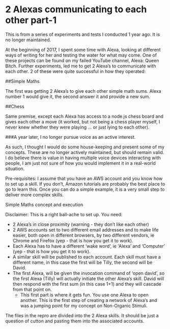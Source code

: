 # 2 Alexas communicating to each other part-1
This is from a series of experiments and tests I conducted 1 year ago. It is no longer maintained.

At the beginning of 2017, I spent some time with Alexa, looking at different ways of writing for her and testing the water for what may come.
One of these projects can be found on my failed YouTube channel, Alexa: Queen Bitch.
Further experiments, led me to get 2 Alexa’s to communicate with each other.
2 of these were quite successful in how they operated:

##Simple Maths

The first was getting 2 Alexa’s to give each other simple math sums.
Alexa number 1 would give it, the second answer it and provide a new sum.

##Chess

Same premise, except each Alexa has access to a node.js chess board and gives each other a move (it worked, but not being a chess player myself, I never knew whether they were playing … or just lying to each other).

###A year later, I no longer pursue voice as an active interest.

As such, I thought I would do some house-keeping and present some of my concepts.
These are no longer actively maintained, but should remain valid. I do believe there is value in having multiple voice devices interacting with people, I am just not sure of how you would implement it in a real-world situation.

Pre-requisites: I assume that you have an AWS account and you know how to set up a skill.
If you don’t, Amazon tutorials are probably the best place to go to learn this. Once you can do a simple example, it is a very small step to deliver more complex skills.

Simple Maths concept and execution

Disclaimer: This is a right ball-ache to set up. You need:

- 2 Alexa’s in close proximity (warning - they don’t like each other) 
- 2 AWS accounts set to two different email addresses and to make life easier, both open in different browsers, by two different vendors, ie Chrome and Firefox (yep - that is how you get it to work).
- Each Alexa has to have a different ‘wake word’, ie 'Alexa’ and ‘Computer’ (yep - that is how you get it to work).
- A similar skill will be published to each account. Each skill must have a different name, in this case the first will be Tilly, the second will be David.
- The first Alexa, will be given the invocation command of ‘open david’, so the first Alexa (Tilly) will actually initiate the other Alexa’s skill. David will then respond with the first sum (in this case 1+1) and they will cascade from that point on. 
  - This first part is where it gets fun. You use one Alexa to open another. This is the first step of creating a network of Alexa’s and was a jumping point for my concept on Non-Organic Stimuli.
  
The files in the repro are divided into the 2 Alexa skills. It should be just a question of cutton and pasting them into the associated accounts.
